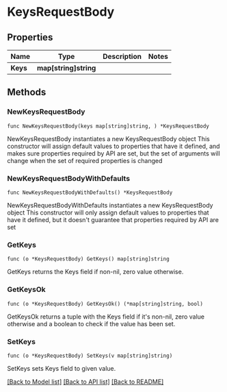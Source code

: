 # KeysRequestBody

## Properties

Name | Type | Description | Notes
------------ | ------------- | ------------- | -------------
**Keys** | **map[string]string** |  | 

## Methods

### NewKeysRequestBody

`func NewKeysRequestBody(keys map[string]string, ) *KeysRequestBody`

NewKeysRequestBody instantiates a new KeysRequestBody object
This constructor will assign default values to properties that have it defined,
and makes sure properties required by API are set, but the set of arguments
will change when the set of required properties is changed

### NewKeysRequestBodyWithDefaults

`func NewKeysRequestBodyWithDefaults() *KeysRequestBody`

NewKeysRequestBodyWithDefaults instantiates a new KeysRequestBody object
This constructor will only assign default values to properties that have it defined,
but it doesn't guarantee that properties required by API are set

### GetKeys

`func (o *KeysRequestBody) GetKeys() map[string]string`

GetKeys returns the Keys field if non-nil, zero value otherwise.

### GetKeysOk

`func (o *KeysRequestBody) GetKeysOk() (*map[string]string, bool)`

GetKeysOk returns a tuple with the Keys field if it's non-nil, zero value otherwise
and a boolean to check if the value has been set.

### SetKeys

`func (o *KeysRequestBody) SetKeys(v map[string]string)`

SetKeys sets Keys field to given value.



[[Back to Model list]](../README.md#documentation-for-models) [[Back to API list]](../README.md#documentation-for-api-endpoints) [[Back to README]](../README.md)


